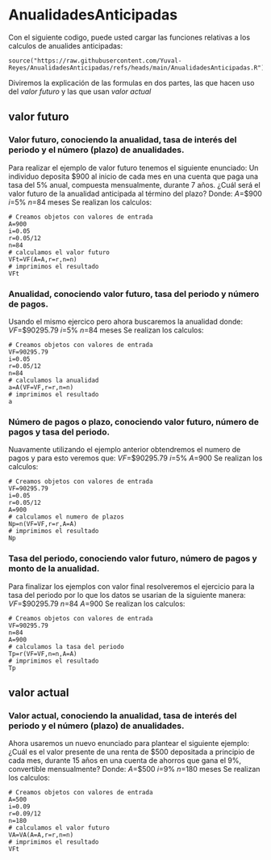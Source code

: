 # AnualidadesAnticipadas
Con el siguiente codigo, puede usted cargar las funciones relativas a los calculos de anualides anticipadas:
```(r)
source("https://raw.githubusercontent.com/Yuval-Reyes/AnualidadesAnticipadas/refs/heads/main/AnualidadesAnticipadas.R")
```
Diviremos la explicación de las formulas en dos partes, las que hacen uso del *valor futuro* y las que usan *valor actual*
## valor futuro
### Valor futuro, conociendo la anualidad, tasa de interés del periodo y el número (plazo) de anualidades.
Para realizar el ejemplo de valor futuro tenemos el siguiente enunciado:
Un individuo deposita $900 al inicio de cada mes en una cuenta que paga una tasa del 5% anual, compuesta mensualmente, durante 7 años. ¿Cuál será el valor futuro de la anualidad anticipada al término del plazo?
Donde:
$A$=$900
$i$=5%
$n$=84 meses
Se realizan los calculos:
```(r)
# Creamos objetos con valores de entrada
A=900
i=0.05
r=0.05/12
n=84
# calculamos el valor futuro
VFt=VF(A=A,r=r,n=n)
# imprimimos el resultado
VFt
```
### Anualidad, conociendo valor futuro, tasa del periodo y número de pagos.
Usando el mismo ejercico pero ahora buscaremos la anualidad donde:
$VF$=$90295.79
$i$=5%
$n$=84 meses
Se realizan los calculos:
```(r)
# Creamos objetos con valores de entrada
VF=90295.79
i=0.05
r=0.05/12
n=84
# calculamos la anualidad
a=A(VF=VF,r=r,n=n)
# imprimimos el resultado
a
```
### Número de pagos o plazo, conociendo valor futuro, número de pagos y tasa del periodo.
Nuavamente utilizando el ejemplo anterior obtendremos el numero de pagos y para esto veremos que:
$VF$=$90295.79
$i$=5%
$A$=900
Se realizan los calculos:
```(r)
# Creamos objetos con valores de entrada
VF=90295.79
i=0.05
r=0.05/12
A=900
# calculamos el numero de plazos
Np=n(VF=VF,r=r,A=A)
# imprimimos el resultado
Np
```
### Tasa del periodo, conociendo valor futuro, número de pagos y monto de la anualidad.
Para finalizar los ejemplos con valor final resolveremos el ejercicio para la tasa del periodo por lo que los datos se usarian de la siguiente manera:
$VF$=$90295.79
$n$=84
$A$=900
Se realizan los calculos:
```(r)
# Creamos objetos con valores de entrada
VF=90295.79
n=84
A=900
# calculamos la tasa del periodo
Tp=r(VF=VF,n=n,A=A)
# imprimimos el resultado
Tp
```
## valor actual
### Valor actual, conociendo la anualidad, tasa de interés del periodo y el número (plazo) de anualidades.
Ahora usaremos un nuevo enunciado para plantear el siguiente ejemplo:
¿Cuál es el valor presente de una renta de $500 depositada a principio de cada mes, durante 15 años en una cuenta de ahorros que gana el 9%, convertible mensualmente? 
Donde:
$A$=$500
$i$=9%
$n$=180 meses
Se realizan los calculos:
```(r)
# Creamos objetos con valores de entrada
A=500
i=0.09
r=0.09/12
n=180
# calculamos el valor futuro
VA=VA(A=A,r=r,n=n)
# imprimimos el resultado
VFt
```
